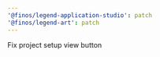 ```yaml
---
'@finos/legend-application-studio': patch
'@finos/legend-art': patch
---
```


Fix project setup view button
